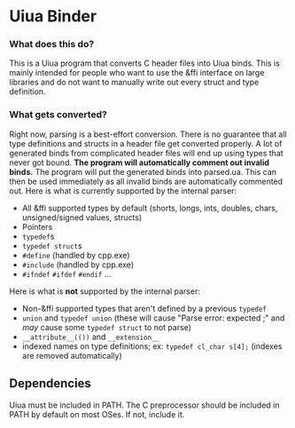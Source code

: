 # Uiua Binder
### What does this do?
This is a Uiua program that converts C header files into Uiua binds. This is mainly intended for people who want to use the &ffi interface on large libraries and do not want to manually write out every struct and type definition.
### What gets converted?
Right now, parsing is a best-effort conversion. There is no guarantee that all type definitions and structs in a header file get converted properly. A lot of generated binds from complicated header files will end up using types that never got bound. **The program will automatically comment out invalid binds.**
The program will put the generated binds into parsed.ua. This can then be used immediately as all invalid binds are automatically commented out.
Here is what is currently supported by the internal parser:
- All &ffi supported types by default (shorts, longs, ints, doubles, chars, unsigned/signed values, structs)
- Pointers
- `typedef`s
- `typedef struct`s
- `#define` (handled by cpp.exe)
- `#include` (handled by cpp.exe)
- `#ifndef` `#ifdef` `#endif` ...

Here is what is **not** supported by the internal parser:
- Non-&ffi supported types that aren't defined by a previous `typedef`
- `union` and `typedef union` (these will cause "Parse error: expected ;" and _may_ cause some `typedef struct` to not parse)
- `__attribute__(())` and `__extension__`
- indexed names on type definitions; ex: `typedef cl_char s[4];` (indexes are removed automatically)

## Dependencies
Uiua must be included in PATH.
The C preprocessor should be included in PATH by default on most OSes. If not, include it.

